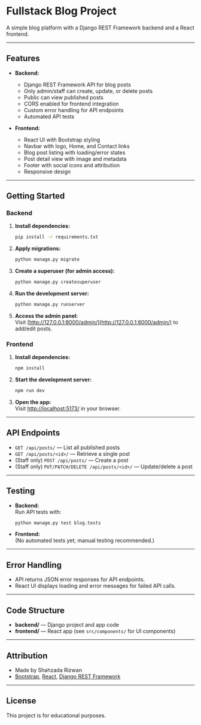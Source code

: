 # Fullstack Blog Project

A simple blog platform with a Django REST Framework backend and a React frontend.

---

## Features

- **Backend:**

  - Django REST Framework API for blog posts
  - Only admin/staff can create, update, or delete posts
  - Public can view published posts
  - CORS enabled for frontend integration
  - Custom error handling for API endpoints
  - Automated API tests

- **Frontend:**
  - React UI with Bootstrap styling
  - Navbar with logo, Home, and Contact links
  - Blog post listing with loading/error states
  - Post detail view with image and metadata
  - Footer with social icons and attribution
  - Responsive design

---

## Getting Started

### Backend

1. **Install dependencies:**

   ```sh
   pip install -r requirements.txt
   ```

2. **Apply migrations:**

   ```sh
   python manage.py migrate
   ```

3. **Create a superuser (for admin access):**

   ```sh
   python manage.py createsuperuser
   ```

4. **Run the development server:**

   ```sh
   python manage.py runserver
   ```

5. **Access the admin panel:**  
   Visit [http://127.0.0.1:8000/admin/](http://127.0.0.1:8000/admin/) to add/edit posts.

### Frontend

1. **Install dependencies:**

   ```sh
   npm install
   ```

2. **Start the development server:**

   ```sh
   npm run dev
   ```

3. **Open the app:**  
   Visit [http://localhost:5173/](http://localhost:5173/) in your browser.

---

## API Endpoints

- `GET /api/posts/` — List all published posts
- `GET /api/posts/<id>/` — Retrieve a single post
- (Staff only) `POST /api/posts/` — Create a post
- (Staff only) `PUT/PATCH/DELETE /api/posts/<id>/` — Update/delete a post

---

## Testing

- **Backend:**  
  Run API tests with:
  ```sh
  python manage.py test blog.tests
  ```
- **Frontend:**  
  (No automated tests yet; manual testing recommended.)

---

## Error Handling

- API returns JSON error responses for API endpoints.
- React UI displays loading and error messages for failed API calls.

---

## Code Structure

- **backend/** — Django project and app code
- **frontend/** — React app (see `src/components/` for UI components)

---

## Attribution

- Made by Shahzada Rizwan
- [Bootstrap](https://getbootstrap.com/), [React](https://react.dev/), [Django REST Framework](https://www.django-rest-framework.org/)

---

## License

This project is for educational purposes.
